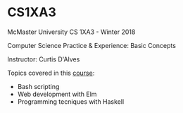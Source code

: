 # CS1XA3
McMaster University CS 1XA3 - Winter 2018 

Computer Science Practice & Experience: Basic Concepts

Instructor: Curtis D'Alves

Topics covered in this [course](http://www.cas.mcmaster.ca/~dalvescb/):
- Bash scripting
- Web development with Elm
- Programming tecniques with Haskell
